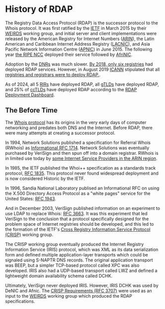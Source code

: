 # History of RDAP

The Registry Data Access Protocol (RDAP) is the successor protocol to the Whois protocol. 
It was first ratified by the [IETF](/misc/glossary.md#ietf) in March 2015 by
their [WEIRDS](/misc/glossary.md#weirds) working group, and 
initial server and client implementations were released by the American Registry for
Internet Numbers ([ARIN](https://arin.net)), the 
Latin American and Caribbean Internet Address Registry ([LACNIC](https://lacnic.net)), 
and Asia Pacific Network Information Centre ([APNIC](https://apnic.net)) in June 2015.
The following year [the RIPE NCC](https://ripe.net) deployed their service followed by
[AfriNIC](https://afrinic.net).

Adoption by the [DNRs](/misc/glossary.md#dns) was much slower. 
[By 2018, only six registries](https://webmasters.stackexchange.com/questions/115588/why-is-rdap-so-poorly-supported-by-domain-name-registries)
had deployed RDAP services. However, in August 2019 [ICANN](/misc/glossary.md#icann) stipulated that
all [registries and registrars were to deploy RDAP.](https://www.icann.org/resources/pages/rdap-background-2018-08-31-en).

As of 2024, all 5 [RIRs](/misc/glossary.md#rir) have deployed RDAP, all [gTLDs](/misc/glossary.md#gtld) have deployed RDAP,
and 25% of [ccTLDs](/misc/glossary.md#cctld) have deployed RDAP according to the [RDAP Deployment Dashboard](https://deployment.rdap.org/).

## The Before Time

The [Whois protocol](https://en.wikipedia.org/wiki/WHOIS) has its origins in the very early days of computer networking and
predates both DNS and the Internet. Before RDAP, there were many attempts at creating a successor protocol.

In 1994, Network Solutions published a specification for Referral Whois (RWhois) as [Informational RFC 1714](https://www.rfc-editor.org/rfc/rfc1714).
Network Solutions was eventually purchased by VeriSign and then spun off into a domain registrar. RWhois is in limited use today
by [some Internet Service Providers in the ARIN region](https://www.arin.net/resources/registry/reassignments/rwhois/).

In 1985, the IETF published the Whoi++ specification as a standards track protocol, [RFC 1835](https://datatracker.ietf.org/doc/html/rfc1835).
This protocol never found widespread deployment and is now considered Historic by the IETF.

In 1996, Sandia National Laboratory publised an Informational RFC on using the X.500 Directory Access Protocol as a "white pages"
service for the United States: [RFC 1943](https://datatracker.ietf.org/doc/html/rfc1943).

And in December 2003, VeriSign published information on an experiment to use LDAP to replace Whois: [RFC 3663](https://www.rfc-editor.org/rfc/rfc3663.html).
It was this experiment that led VeriSign to the conclusion that a protocol specifically designed for the problem space of Internet registries
should be developed, and this led to the formation of the IETF's [Cross Registry Information Service Protocol (CRISP)](https://datatracker.ietf.org/wg/crisp/about/)
working group. 

The CRISP working group eventually produced the Internet Registry Information Service (IRIS) protocol, which was XML as its data serialization
form and defined multiple application-layer transports which could be signaled using S-NAPTR DNS records. The original application transport
was BEEP, but a simpler TCP-based protocol called XPC was also developed. IRIS also had a UDP-based transport called LWZ and defined a
lightweight domain availability schema called DCHK.

Ultimately, VeriSign never deployed IRIS. However, IRIS DCHK was used by DeNIC and Afnic. The [CRISP Requirements (RFC 3707)](https://datatracker.ietf.org/doc/rfc3707/)
were used as an input to the [WEIRDS](/misc/glossary.md#weirds) working group which produced the RDAP specifications.
